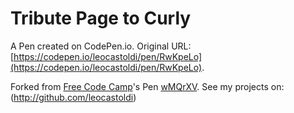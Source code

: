 # Tribute Page to  Curly

A Pen created on CodePen.io. Original URL: [https://codepen.io/leocastoldi/pen/RwKpeLo](https://codepen.io/leocastoldi/pen/RwKpeLo).


Forked from [Free Code Camp](http://codepen.io/FreeCodeCamp/)'s Pen [wMQrXV](http://codepen.io/FreeCodeCamp/pen/wMQrXV/).
See my projects on: (http://github.com/leocastoldi)
